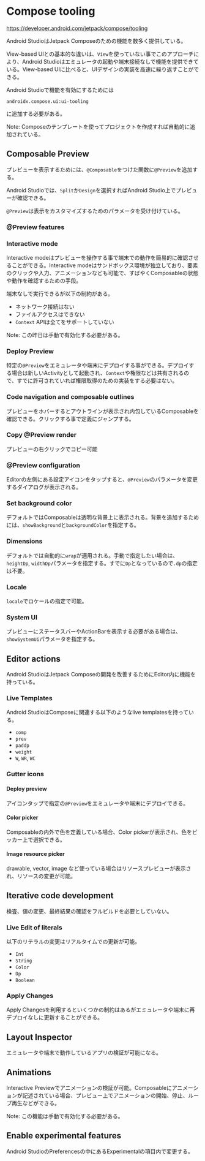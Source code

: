 # Compose tooling

https://developer.android.com/jetpack/compose/tooling

Android StudioはJetpack Composeのための機能を数多く提供している。

View-based UIとの基本的な違いは、`View`を使っていない事でこのアプローチにより、Android Studioはエミュレータの起動や端末接続なしで機能を提供できている。View-based UIに比べると、UIデザインの実装を高速に繰り返すことができる。

Android Studioで機能を有効にするためには

```
androidx.compose.ui:ui-tooling
```

に追加する必要がある。

Note: Composeのテンプレートを使ってプロジェクトを作成すれば自動的に追加されている。

## Composable Preview

プレビューを表示するためには、`@Composable`をつけた関数に`@Preview`を追加する。

Android Studioでは、`Split`か`Design`を選択すればAndroid Studio上でプレビューが確認できる。

`@Preview`は表示をカスタマイズするためのパラメータを受け付けている。

### @Preview features

### Interactive mode

Interactive modeはプレビューを操作する事で端末での動作を簡易的に確認させることができる。Interactive modeはサンドボックス環境が独立しており、要素のクリックや入力、アニメーションなども可能で、すばやくComposableの状態や動作を確認するための手段。

端末なしで実行できるが以下の制約がある。

* ネットワーク接続はない
* ファイルアクセスはできない
* `Context` APIは全てをサポートしていない

Note: この昨日は手動で有効化する必要がある。

### Deploy Preview

特定の`@Preview`をエミュレータや端末にデプロイする事ができる。デプロイする場合は新しいActivityとして起動され、`Context`や権限などは共有されるので、すでに許可されていれば権限取得のための実装をする必要はない。

### Code navigation and composable outlines

プレビューをホバーするとアウトラインが表示され内包しているComposableを確認できる。クリックする事で定義にジャンプする。

### Copy @Preview render

プレビューの右クリックでコピー可能

### @Preview configuration

Editorの左側にある設定アイコンをタップすると、`@Preview`のパラメータを変更するダイアログが表示される。

### Set background color

デフォルトではComposableは透明な背景上に表示される。背景を追加するためには、`showBackground`と`backgroundColor`を指定する。

### Dimensions

デフォルトでは自動的に`wrap`が適用される。手動で指定したい場合は、`heightDp`, `widthDp`パラメータを指定する。すでに`Dp`となっているので`.dp`の指定は不要。

### Locale

`locale`でロケールの指定で可能。

### System UI

プレビューにステータスバーやActionBarを表示する必要がある場合は、`showSystemUi`パラメータを指定する。

## Editor actions

Android StudioはJetpack Composeの開発を改善するためにEditor内に機能を持っている。

### Live Templates

Android StudioはComposeに関連する以下のようなlive templatesを持っている。

* `comp`
* `prev`
* `paddp`
* `weight`
* `W`, `WR`, `WC`

### Gutter icons

#### Deploy preview

アイコンタップで指定の`@Preview`をエミュレータや端末にデプロイできる。

#### Color picker

Composableの内外で色を定義している場合、Color pickerが表示され、色をピッカー上で選択できる。

#### Image resource picker

drawable, vector, image など使っている場合はリソースプレビューが表示され、リソースの変更が可能。

## Iterative code development

検査、値の変更、最終結果の確認をフルビルドを必要としていない。

### Live Edit of literals

以下のリテラルの変更はリアルタイムでの更新が可能。

* `Int`
* `String`
* `Color`
* `Dp`
* `Boolean`

### Apply Changes

Apply Changesを利用するといくつかの制約はあるがエミュレータや端末に再デプロイなしに更新することができる。

## Layout Inspector

エミュレータや端末で動作しているアプリの検証が可能になる。

## Animations

Interactive Previewでアニメーションの検証が可能。Composableにアニメーションが記述されている場合、プレビュー上でアニメーションの開始、停止、ループ再生などができる。

Note: この機能は手動で有効化する必要がある。

## Enable experimental features

Android StudioのPreferencesの中にあるExperimentalの項目内で変更する。
